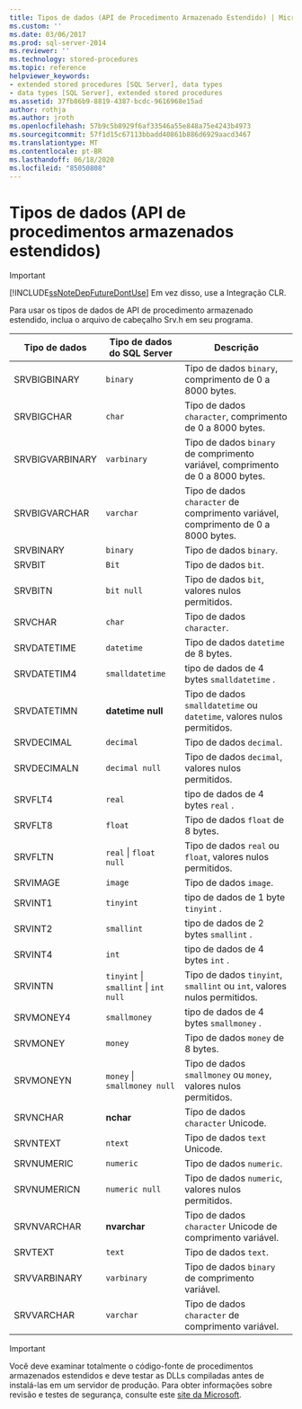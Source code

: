 ```yaml
---
title: Tipos de dados (API de Procedimento Armazenado Estendido) | Microsoft Docs
ms.custom: ''
ms.date: 03/06/2017
ms.prod: sql-server-2014
ms.reviewer: ''
ms.technology: stored-procedures
ms.topic: reference
helpviewer_keywords:
- extended stored procedures [SQL Server], data types
- data types [SQL Server], extended stored procedures
ms.assetid: 37fb86b9-8819-4387-bcdc-9616968e15ad
author: rothja
ms.author: jroth
ms.openlocfilehash: 57b9c5b8929f6af33546a55e848a75e4243b4973
ms.sourcegitcommit: 57f1d15c67113bbadd40861b886d6929aacd3467
ms.translationtype: MT
ms.contentlocale: pt-BR
ms.lasthandoff: 06/18/2020
ms.locfileid: "85050808"
---
```

# <a name="data-types-extended-stored-procedure-api"></a>Tipos de dados (API de procedimentos armazenados estendidos)
    
> [!IMPORTANT]  
>  [!INCLUDE[ssNoteDepFutureDontUse](../../includes/ssnotedepfuturedontuse-md.md)] Em vez disso, use a Integração CLR.  
  
 Para usar os tipos de dados de API de procedimento armazenado estendido, inclua o arquivo de cabeçalho Srv.h em seu programa.  
  
|Tipo de dados|Tipo de dados do SQL Server|Descrição|  
|---------------|--------------------------|-----------------|  
|SRVBIGBINARY|`binary`|Tipo de dados `binary`, comprimento de 0 a 8000 bytes.|  
|SRVBIGCHAR|`char`|Tipo de dados `character`, comprimento de 0 a 8000 bytes.|  
|SRVBIGVARBINARY|`varbinary`|Tipo de dados `binary` de comprimento variável, comprimento de 0 a 8000 bytes.|  
|SRVBIGVARCHAR|`varchar`|Tipo de dados `character` de comprimento variável, comprimento de 0 a 8000 bytes.|  
|SRVBINARY|`binary`|Tipo de dados `binary`.|  
|SRVBIT|`Bit`|Tipo de dados `bit`.|  
|SRVBITN|`bit null`|Tipo de dados `bit`, valores nulos permitidos.|  
|SRVCHAR|`char`|Tipo de dados `character`.|  
|SRVDATETIME|`datetime`|Tipo de dados `datetime` de 8 bytes.|  
|SRVDATETIM4|`smalldatetime`|tipo de dados de 4 bytes `smalldatetime` .|  
|SRVDATETIMN|**datetime null**|Tipo de dados `smalldatetime` ou `datetime`, valores nulos permitidos.|  
|SRVDECIMAL|`decimal`|Tipo de dados `decimal`.|  
|SRVDECIMALN|`decimal null`|Tipo de dados `decimal`, valores nulos permitidos.|  
|SRVFLT4|`real`|tipo de dados de 4 bytes `real` .|  
|SRVFLT8|`float`|Tipo de dados `float` de 8 bytes.|  
|SRVFLTN|`real` &#124; `float null`|Tipo de dados `real` ou `float`, valores nulos permitidos.|  
|SRVIMAGE|`image`|Tipo de dados `image`.|  
|SRVINT1|`tinyint`|tipo de dados de 1 byte `tinyint` .|  
|SRVINT2|`smallint`|tipo de dados de 2 bytes `smallint` .|  
|SRVINT4|`int`|tipo de dados de 4 bytes `int` .|  
|SRVINTN|`tinyint` &#124; `smallint` &#124; `int null`|Tipo de dados `tinyint`, `smallint` ou `int`, valores nulos permitidos.|  
|SRVMONEY4|`smallmoney`|tipo de dados de 4 bytes `smallmoney` .|  
|SRVMONEY|`money`|Tipo de dados `money` de 8 bytes.|  
|SRVMONEYN|`money` &#124; `smallmoney null`|Tipo de dados `smallmoney` ou `money`, valores nulos permitidos.|  
|SRVNCHAR|**nchar**|Tipo de dados `character` Unicode.|  
|SRVNTEXT|`ntext`|Tipo de dados `text` Unicode.|  
|SRVNUMERIC|`numeric`|Tipo de dados `numeric`.|  
|SRVNUMERICN|`numeric null`|Tipo de dados `numeric`, valores nulos permitidos.|  
|SRVNVARCHAR|**nvarchar**|Tipo de dados `character` Unicode de comprimento variável.|  
|SRVTEXT|`text`|Tipo de dados `text`.|  
|SRVVARBINARY|`varbinary`|Tipo de dados `binary` de comprimento variável.|  
|SRVVARCHAR|`varchar`|Tipo de dados `character` de comprimento variável.|  
  
> [!IMPORTANT]  
>  Você deve examinar totalmente o código-fonte de procedimentos armazenados estendidos e deve testar as DLLs compiladas antes de instalá-las em um servidor de produção. Para obter informações sobre revisão e testes de segurança, consulte este [site da Microsoft](https://go.microsoft.com/fwlink/?LinkID=54761&amp;clcid=0x409https://msdn.microsoft.com/security/).  
  
  
